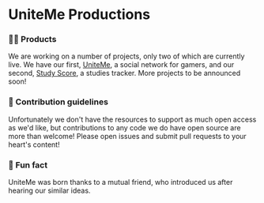# UniteMe Productions

### 👩‍💻 Products
We are working on a number of projects, only two of which are currently live. We have our first, [UniteMe](https://uniteme.app), a social network for gamers, and our second, [Study Score](https://studyscore.app), a studies tracker. More projects to be announced soon!

### 🌈 Contribution guidelines
Unfortunately we don't have the resources to support as much open access as we'd like, but contributions to any code we do have open source are more than welcome!
Please open issues and submit pull requests to your heart's content!

### 🍿 Fun fact
UniteMe was born thanks to a mutual friend, who introduced us after hearing our similar ideas.
